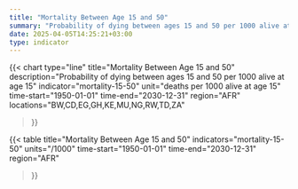 ```yaml
---
title: "Mortality Between Age 15 and 50"
summary: "Probability of dying between ages 15 and 50 per 1000 alive at age 15"
date: 2025-04-05T14:25:21+03:00
type: indicator
---
```


{{< chart
    type="line"
    title="Mortality Between Age 15 and 50"
    description="Probability of dying between ages 15 and 50 per 1000 alive at age 15"
    indicator="mortality-15-50"
    unit="deaths per 1000 alive at age 15"
    time-start="1950-01-01"
    time-end="2030-12-31"
    region="AFR"
    locations="BW,CD,EG,GH,KE,MU,NG,RW,TD,ZA"
>}}

{{< table
    title="Mortality Between Age 15 and 50"
    indicators="mortality-15-50"
    units="/1000"
    time-start="1950-01-01"
    time-end="2030-12-31"
    region="AFR"
>}}
